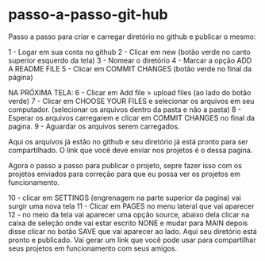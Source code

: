 # passo-a-passo-git-hub

Passo a passo para criar e carregar diretório no github e publicar o mesmo:

1 - Logar em sua conta no github
2 - Clicar em new (botão verde no canto superior esquerdo da tela)
3 - Nomear o diretório
4 - Marcar a opção ADD A README FILE
5 - Clicar em COMMIT CHANGES (botão verde no final da página)

NA PRÓXIMA TELA:
6 - Clicar em Add file > upload files (ao lado do botão verde)
7 - Clicar em CHOOSE YOUR FILES e selecionar os arquivos em seu computador. (selecionar os arquivos dentro da pasta e não a pasta)
8 - Esperar os arquivos carregarem e clicar em COMMIT CHANGES no final da pagina.
9 - Aguardar os arquivos serem carregados.

Aqui os arquivos já estão no github e seu diretório já está pronto para ser compartilhado. O link que você deve enviar nos projetos é o dessa pagina.

Agora o passo a passo para publicar o projeto, sepre fazer isso com os projetos enviados para correção para que eu possa ver os projetos em funcionamento.

10 - clicar em SETTINGS (engrenagem na parte superior da pagina) vai surgir uma nova tela
11 - Clicar em PAGES no menu lateral que vai aparecer 
12 - no meio da tela vai aparecer uma opção source, abaixo dela clicar na caixa de seleção onde vai estar escrito NONE e mudar para MAIN depois disse clicar no botão SAVE que vai aparecer ao lado.
Aqui seu diretório está pronto e publicado. Vai gerar um link que você pode usar para compartilhar seus projetos em funcionamento com seus amigos.
